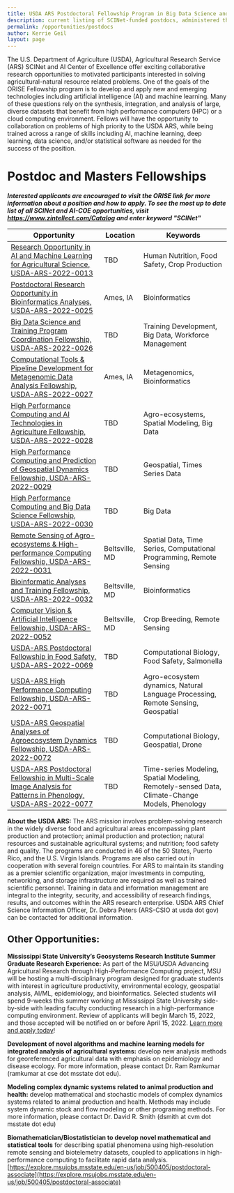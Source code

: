 ```yaml
---
title: USDA ARS Postdoctoral Fellowship Program in Big Data Science and AI Research
description: current listing of SCINet-funded postdocs, administered through ORISE and partner universities
permalink: /opportunities/postdocs
author: Kerrie Geil
layout: page
---
```


The  U.S. Department of Agriculture (USDA), Agricultural Research Service (ARS) SCINet and AI Center of Excellence offer exciting collaborative research opportunities to motivated participants interested in solving agricultural-natural resource related problems. One of the goals of the ORISE Fellowship program is to develop and apply new and emerging technologies including artificial intelligence (AI) and machine learning. Many of these questions rely on the synthesis, integration, and analysis of large,  diverse datasets that benefit from high performance computers (HPC) or a cloud computing environment. Fellows will have the opportunity to collaboration on problems of high priority to the USDA ARS, while being trained across a range of skills including AI, machine learning, deep learning, data science, and/or statistical software as needed for the success of the position.

# Postdoc and Masters Fellowships
_**Interested applicants are encouraged to visit the ORISE link for more information about a position and how to apply. To see the most up to date list of all SCINet and AI-COE opportunities, visit https://www.zintellect.com/Catalog and enter keyword "SCINet"**_ 

| Opportunity | Location | Keywords |
|---|---|---|
| [Research Opportunity in AI and Machine Learning for Agricultural Science, USDA-ARS-2022-0013](https://www.zintellect.com/Opportunity/Details/USDA-ARS-2022-0013) | TBD |  Human Nutrition, Food Safety, Crop Production|
| [Postdoctoral Research Opportunity in Bioinformatics Analyses, USDA-ARS-2022-0025](https://www.zintellect.com/Opportunity/Details/USDA-ARS-2022-0025)|  Ames, IA | Bioinformatics|
| [Big Data Science and Training Program Coordination Fellowship, USDA-ARS-2022-0026](https://www.zintellect.com/Opportunity/Details/USDA-ARS-2022-0026) |  TBD | Training Development, Big Data, Workforce Management |
| [Computational Tools & Pipeline Development for Metagenomic Data Analysis Fellowship, USDA-ARS-2022-0027](https://www.zintellect.com/Opportunity/Details/USDA-ARS-2022-0027) |  Ames, IA | Metagenomics, Bioinformatics  |
| [High Performance Computing and AI Technologies in Agriculture Fellowship, USDA-ARS-2022-0028](https://www.zintellect.com/Opportunity/Details/USDA-ARS-2022-0028) |  TBD | Agro-ecosystems, Spatial Modeling, Big Data |
| [High Performance Computing and Prediction of Geospatial Dynamics Fellowship, USDA-ARS-2022-0029](https://www.zintellect.com/Opportunity/Details/USDA-ARS-2022-0029) |  TBD | Geospatial, Times Series Data |
| [High Performance Computing and Big Data Science Fellowship, USDA-ARS-2022-0030](https://www.zintellect.com/Opportunity/Details/USDA-ARS-2022-0030) | TBD | Big Data |
| [Remote Sensing of Agro-ecosystems & High-performance Computing Fellowship, USDA-ARS-2022-0031](https://www.zintellect.com/Opportunity/Details/USDA-ARS-2022-0031) |  Beltsville, MD | Spatial Data, Time Series, Computational Programming, Remote Sensing |
| [Bioinformatic Analyses and Training Fellowship, USDA-ARS-2022-0032](https://www.zintellect.com/Opportunity/Details/USDA-ARS-2022-0032) |  Beltsville, MD | Bioinformatics |
| [Computer Vision & Artificial Intelligence Fellowship, USDA-ARS-2022-0052](https://www.zintellect.com/Opportunity/Details/USDA-ARS-2022-0052) |  Beltsville, MD | Crop Breeding, Remote Sensing |
| [ USDA-ARS Postdoctoral Fellowship in Food Safety, USDA-ARS-2022-0069](https://www.zintellect.com/Opportunity/Details/USDA-ARS-2022-0069) | TBD| Computational Biology, Food Safety, Salmonella|
| [ USDA-ARS High Performance Computing Fellowship, USDA-ARS-2022-0071](https://www.zintellect.com/Opportunity/Details/USDA-ARS-2022-0071) | TBD| Agro-ecosystem dynamics, Natural Language Processing, Remote Sensing, Geospatial|
| [USDA-ARS Geospatial Analyses of Agroecosystem Dynamics Fellowship, USDA-ARS-2022-0072](https://www.zintellect.com/Opportunity/Details/USDA-ARS-2022-0072) | TBD| Computational Biology, Geospatial, Drone|
| [USDA-ARS Postdoctoral Fellowship in Multi-Scale Image Analysis for Patterns in Phenology, USDA-ARS-2022-0077](https://www.zintellect.com/Opportunity/Details/USDA-ARS-2022-0077) | TBD| Time-series Modeling, Spatial Modeling, Remotely-sensed Data, Climate-Change Models, Phenology|

**About the USDA ARS:** The ARS mission involves problem-solving research in the widely diverse food and agricultural areas encompassing plant production and protection; animal production and protection; natural resources and sustainable agricultural systems; and nutrition; food safety and quality. The programs are conducted in 46 of the 50 States, Puerto Rico, and the U.S. Virgin Islands. Programs are also carried out in cooperation with several foreign countries. For ARS to maintain its standing as a premier scientific organization, major investments in computing, networking, and storage infrastructure are required as well as trained scientific personnel. Training in data and information management are integral to the integrity, security, and accessibility of research findings, results, and outcomes within the ARS research enterprise. USDA ARS Chief Science Information Officer, Dr. Debra Peters (ARS-CSIO at usda dot gov) can be contacted for additional information.


## Other Opportunities:

**Mississippi State University’s Geosystems Research Institute Summer Graduate Research Experience:** As part of the MSU/USDA Advancing Agricultural Research through High-Performance Computing project, MSU will be hosting a multi-disciplinary program designed for graduate students with interest in agriculture productivity, environmental ecology, geospatial analysis, AI/ML, epidemiology, and bioinformatics. Selected students will spend 9-weeks this summer working at Mississippi State University side-by-side with leading faculty conducting research in a high-performance computing environment. Review of applicants will begin March 15, 2022, and those accepted will be notified on or before April 15, 2022. [Learn more and apply today](https://www.gri.msstate.edu/research/aar/SREP/)!

**Development of novel algorithms and machine learning models for integrated analysis of agricultural systems:** develop new analysis methods for georeferenced agricultural data with emphasis on epidemiology and disease ecology.  For more information, please contact Dr. Ram Ramkumar (ramkumar at cse dot msstate dot edu).

**Modeling complex dynamic systems related to animal production and health:**  develop mathematical and stochastic models of complex dynamics systems related to animal production and health. Methods may include system dynamic stock and flow modeling or other programing methods.  For more information, please contact Dr. David R. Smith (dsmith at cvm dot msstate dot edu)

**Biomathematician/Biostatistician to develop novel mathematical and statistical tools** for describing spatial phenomena using high-resolution remote sensing and biotelemetry datasets, coupled to applications in high-performance computing to facilitate rapid data analysis. [https://explore.msujobs.msstate.edu/en-us/job/500405/postdoctoral-associate](https://explore.msujobs.msstate.edu/en-us/job/500405/postdoctoral-associate) 


